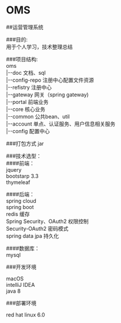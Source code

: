 # OMS
##运营管理系统

###目的:  
用于个人学习，技术整理总结

###项目结构:  
oms  
|--doc 文档、sql  
|--config-repo 注册中心配置文件资源  
|--refistry 注册中心  
|--gateway 网关（spring gateway)  
|--portal 前端业务  
|--core 核心业务  
|--common 公共bean、util  
|--account 单点、认证服务、用户信息相关服务  
|--config 配置中心

###打包方式
jar

###技术选型：  
####前端：  
 jquery  
 bootstarp 3.3  
 thymeleaf
 
####后端：  
spring cloud   
spring boot  
redis  缓存  
Spring Security、OAuth2  权限控制   
Security-OAuth2 密码模式  
spring data jpa 持久化

####数据库：  
mysql

###开发环境

macOS  
intelliJ IDEA  
java 8

###部署环境

red hat linux 6.0
